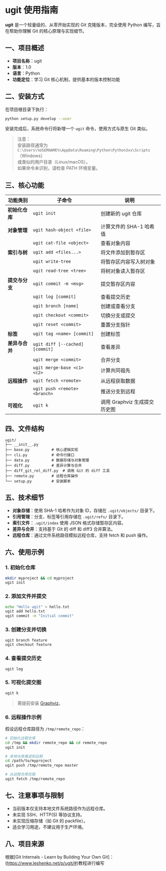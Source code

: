 # ugit 使用指南

**ugit** 是一个轻量级的、从零开始实现的 Git 克隆版本，完全使用 Python 编写，旨在帮助你理解 Git 的核心原理与实现细节。

## 一、项目概述

- **项目名称**：ugit
- **版本**：1.0
- **语言**：Python
- **功能定位**：学习 Git 核心机制，提供基本的版本控制功能

## 二、安装方式

在项目根目录下执行：

```bash
python setup.py develop --user
```

安装完成后，系统命令行将新增一个 `ugit` 命令，使用方式与原生 Git 类似。

> 注意：  
> 安装路径通常为  
> `C:\Users\%USERNAME%\AppData\Roaming\Python\Python3xx\Scripts`（Windows）  
> 或类似的用户目录（Linux/macOS）。  
> 如果命令未识别，请检查 PATH 环境变量。

## 三、核心功能

| 功能类别       | 子命令                          | 说明                         |
| -------------- | ------------------------------- | ---------------------------- |
| **初始化仓库** | `ugit init`                     | 创建新的 ugit 仓库           |
| **对象管理**   | `ugit hash-object <file>`       | 计算文件的 SHA-1 哈希值      |
|                | `ugit cat-file <object>`        | 查看对象内容                 |
| **索引与树**   | `ugit add <files...>`           | 将文件添加到暂存区           |
|                | `ugit write-tree`               | 将暂存区内容写入树对象       |
|                | `ugit read-tree <tree>`         | 将树对象读入暂存区           |
| **提交与分支** | `ugit commit -m <msg>`          | 提交暂存区内容               |
|                | `ugit log [commit]`             | 查看提交历史                 |
|                | `ugit branch [name]`            | 创建或查看分支               |
|                | `ugit checkout <commit>`        | 切换分支或提交               |
|                | `ugit reset <commit>`           | 重置分支指针                 |
| **标签**       | `ugit tag <name> [commit]`      | 创建标签                     |
| **差异与合并** | `ugit diff [--cached] [commit]` | 查看差异                     |
|                | `ugit merge <commit>`           | 合并分支                     |
|                | `ugit merge-base <c1> <c2>`     | 计算共同祖先                 |
| **远程操作**   | `ugit fetch <remote>`           | 从远程获取数据               |
|                | `ugit push <remote> <branch>`   | 推送分支到远程               |
| **可视化**     | `ugit k`                        | 调用 Graphviz 生成提交历史图 |

## 四、文件结构

```
ugit/
├── __init__.py
├── base.py          # 核心逻辑实现
├── cli.py           # 命令行接口
├── data.py          # 数据存储与对象管理
├── diff.py          # 差异计算与合并
├── diff_git_rel_diff.py  # 调用 Git 的 diff 工具
├── remote.py        # 远程仓库操作
└── setup.py         # 安装脚本
```

## 五、技术细节

- **对象存储**：使用 SHA-1 哈希作为对象 ID，存储在 `.ugit/objects/` 目录下。
- **引用管理**：分支、标签等引用存储在 `.ugit/refs/` 目录下。
- **索引文件**：`.ugit/index` 使用 JSON 格式存储暂存区内容。
- **差异与合并**：支持基于 Git 的 diff 和 diff3 合并算法。
- **远程仓库**：通过文件系统路径模拟远程仓库，支持 fetch 和 push 操作。

## 六、使用示例

### 1. 初始化仓库

```bash
mkdir myproject && cd myproject
ugit init
```

### 2. 添加文件并提交

```bash
echo "Hello ugit" > hello.txt
ugit add hello.txt
ugit commit -m "Initial commit"
```

### 3. 创建分支并切换

```bash
ugit branch feature
ugit checkout feature
```

### 4. 查看提交历史

```bash
ugit log
```

### 5. 可视化提交图

```bash
ugit k
```

> 需提前安装 [Graphviz](https://graphviz.org/download/)。

### 6. 远程操作示例

假设远程仓库路径为 `/tmp/remote_repo`：

```bash
# 初始化远程仓库
cd /tmp && mkdir remote_repo && cd remote_repo
ugit init

# 本地仓库推送到远程
cd /path/to/myproject
ugit push /tmp/remote_repo master

# 从远程仓库拉取
ugit fetch /tmp/remote_repo
```

## 七、注意事项与限制

- 当前版本仅支持本地文件系统路径作为远程仓库。
- 未实现 SSH、HTTP(S) 等协议支持。
- 未实现压缩存储（如 Git 的 packfile）。
- 适合学习用途，不建议用于生产环境。

## 八、项目来源

根据[Git Internals - Learn by Building Your Own Git]：(https://www.leshenko.net/p/ugit/#)教程进行编写